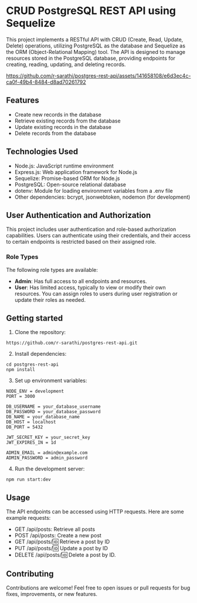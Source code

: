 # CRUD PostgreSQL REST API using Sequelize

This project implements a RESTful API with CRUD (Create, Read, Update, Delete) operations, utilizing PostgreSQL as the database and Sequelize as the ORM (Object-Relational Mapping) tool. The API is designed to manage resources stored in the PostgreSQL database, providing endpoints for creating, reading, updating, and deleting records.

https://github.com/r-sarathi/postgres-rest-api/assets/141658108/e6d3ec4c-ca0f-49b4-8484-d8ad70261792


## Features
- Create new records in the database
- Retrieve existing records from the database
- Update existing records in the database
- Delete records from the database

## Technologies Used
- Node.js: JavaScript runtime environment
- Express.js: Web application framework for Node.js
- Sequelize: Promise-based ORM for Node.js
- PostgreSQL: Open-source relational database
- dotenv: Module for loading environment variables from a .env file
- Other dependencies: bcrypt, jsonwebtoken, nodemon (for development)

 ## User Authentication and Authorization
This project includes user authentication and role-based authorization capabilities. Users can authenticate using their credentials, and their access to certain endpoints is restricted based on their assigned role.

### Role Types
The following role types are available:
- **Admin**: Has full access to all endpoints and resources.
- **User**: Has limited access, typically to view or modify their own resources.
You can assign roles to users during user registration or update their roles as needed.

## Getting started

1. Clone the repository: 
```
https://github.com/r-sarathi/postgres-rest-api.git
```
2. Install dependencies:
```
cd postgres-rest-api
npm install
```
3. Set up environment variables:

```
NODE_ENV = development
PORT = 3000

DB_USERNAME = your_database_username
DB_PASSWORD = your_database_password
DB_NAME = your_database_name
DB_HOST = localhost
DB_PORT = 5432

JWT_SECRET_KEY = your_secret_key
JWT_EXPIRES_IN = 1d

ADMIN_EMAIL = admin@example.com
ADMIN_PASSWORD = admin_password
```

4. Run the development server:
```
npm run start:dev
```

## Usage
The API endpoints can be accessed using HTTP requests. Here are some example requests:
* GET /api/posts: Retrieve all posts
* POST /api/posts: Create a new post
* GET /api/posts/:id: Retrieve a post by ID
* PUT /api/posts/:id: Update a post by ID
* DELETE /api/posts/:id: Delete a post by ID.

## Contributing
Contributions are welcome! Feel free to open issues or pull requests for bug fixes, improvements, or new features.

